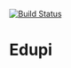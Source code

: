 [![Build Status](https://travis-ci.org/yuancheng2013/edupi.svg?branch=master)](https://travis-ci.org/yuancheng2013/edupi)

# Edupi

